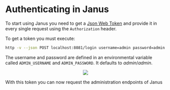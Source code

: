 # Authenticating in Janus

To start using Janus you need to get a [Json Web Token](https://jwt.io) and provide it in every single request
using the `Authorization` header.

To get a token you must execute:

```sh
http -v --json POST localhost:8081/login username=admin password=admin
```

The username and password are defined in an environmental variable called `ADMIN_USERNAME` and `ADMIN_PASSWORD`. It defaults to *admin*/*admin*.

<p align="center">
  <a href="http://g.recordit.co/dDjkyDKobL.gif">
    <img src="http://g.recordit.co/dDjkyDKobL.gif">
  </a>
</p>

With this token you can now request the administration endpoints of Janus

